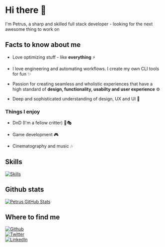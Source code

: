 <h1>Hi there 👋</h1>

I'm Petrus, a sharp and skilled full stack developer - looking for the next awesome thing to work on 

<h2>Facts to know about me</h2>

* Love optimizing stuff - like <b>everything</b> ⚡️

* I love engineering and automating workflows. I create my own CLI tools for fun ✨️

* Passion for creating seamless and wholistic experiences that have a high standard of <b>design, functionality, usabilty and user experience</b> ⚙️

* Deep and sophisticated understanding of design, UX and UI 🧐

<h3>Things I enjoy</h3>

* DnD (I'm a fellow critter) 🎲🎭

* Game development 🎮

* Cinematography and music 🎶


<h2>Skills</h2>
 
[![Skills](https://skillicons.dev/icons?i=ae,blender,cs,css,html,discord,bots,docker,express,firebase,figma,github,ai,java,js,md,nodejs,ps,postgres,pr,py,react,vue,replit,tailwind,ts,vscode)](https://skillicons.dev)


<h2>Github stats</h2>

 [![Petrus GitHub Stats](https://github-readme-stats.vercel.app/api?username=petrusmatiros&show_icons=true&bg_color=d2fbd0&title_color=0d5f07&text_color=0d5f07&icon_color=0d5f07&hide_border=true&custom_title=My%20%Stats&border_radius=18)](https://github.com/petrusmatiros/petrusmatiros)


<h2>Where to find me</h2>

<p>
<a href="https://github.com/petrusmatiros" target="_blank"><img alt="Github" src="https://img.shields.io/badge/GitHub-%2312100E.svg?&style=for-the-badge&logo=Github&logoColor=white" /></a> 
<br>
<a href="https://twitter.com/petrusmatiros" target="_blank"> <img alt="Twitter" src="https://img.shields.io/badge/twitter-%231DA1F2.svg?&style=for-the-badge&logo=twitter&logoColor=white" /></a> 
 <br>
<a href="https://www.linkedin.com/in/petrusmatiros" target="_blank"> <img alt="LinkedIn" src="https://img.shields.io/badge/linkedin-%230077B5.svg?&style=for-the-badge&logo=linkedin&logoColor=white" /></a>
</p>

<!-- [![Readme Card](https://github-readme-stats.vercel.app/api/pin/?username=petrusmatiros&repo=CodexMystica)](https://github.com/petrusmatiros/CodexMystica) -->
